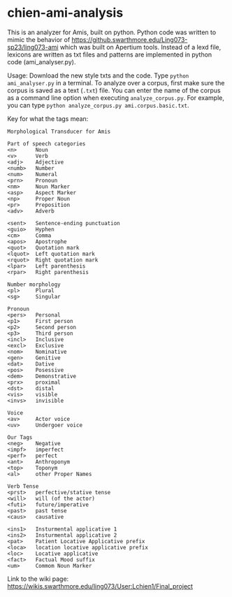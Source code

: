 # chien-ami-analysis

This is an analyzer for Amis, built on python. Python code was written to mimic the behavior of https://github.swarthmore.edu/Ling073-sp23/ling073-ami which was built on Apertium tools. Instead of a lexd file, lexicons are written as txt files and patterns are implemented in python code (ami_analyser.py).

Usage: Download the new style txts and the code. Type ``python ami_analyser.py`` in a terminal. To analyze over a corpus, first make sure the corpus is saved as a text (``.txt``) file. You can enter the name of the corpus as a command line option when executing ``analyze_corpus.py``. For example, you can type ``python analyze_corpus.py ami.corpus.basic.txt``.

Key for what the tags mean:
```
Morphological Transducer for Amis

Part of speech categories
<n>      Noun
<v>      Verb
<adj>    Adjective
<numb>   Number
<num>    Numeral
<prn>    Pronoun
<nm>     Noun Marker
<asp>    Aspect Marker
<np>     Proper Noun
<pr>     Preposition
<adv>    Adverb

<sent>   Sentence-ending punctuation
<guio>   Hyphen
<cm>     Comma
<apos>   Apostrophe
<quot>   Quotation mark
<lquot>  Left quotation mark
<rquot>  Right quotation mark
<lpar>   Left parenthesis
<rpar>   Right parenthesis

Number morphology
<pl>     Plural
<sg>     Singular

Pronoun
<pers>   Personal
<p1>     First person
<p2>     Second person
<p3>     Third person
<incl>   Inclusive
<excl>   Exclusive
<nom>    Nominative
<gen>    Genitive
<dat>    Dative
<pos>    Posessive
<dem>    Demonstrative
<prx>    proximal
<dst>    distal
<vis>    visible
<invs>   invisible

Voice
<av>     Actor voice
<uv>     Undergoer voice

Our Tags
<neg>    Negative
<impf>   imperfect
<perf>   perfect
<ant>    Anthroponym
<top>    Toponym
<al>     other Proper Names

Verb Tense
<prst>   perfective/stative tense
<will>   will (of the actor)
<futi>   future/imperative
<past>   past tense
<caus>   causative

<ins1>   Insturmental applicative 1
<ins2>   Insturmental applicative 2
<pat>    Patient Locative Applicative prefix
<loca>   location locative applicative prefix
<loc>    Locative applicative
<fact>   Factual Mood suffix
<um>     Commom Noun Marker
```

Link to the wiki page: https://wikis.swarthmore.edu/ling073/User:Lchien1/Final_project
